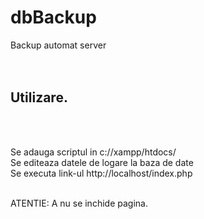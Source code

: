 # dbBackup
Backup automat server</br></br></br>


<h2>Utilizare.</h2></br></br>

Se adauga scriptul in c://xampp/htdocs/ </br>
Se editeaza datele de logare la baza de date</br>
Se executa link-ul http://localhost/index.php</br></br>

ATENTIE: A nu se inchide pagina.
